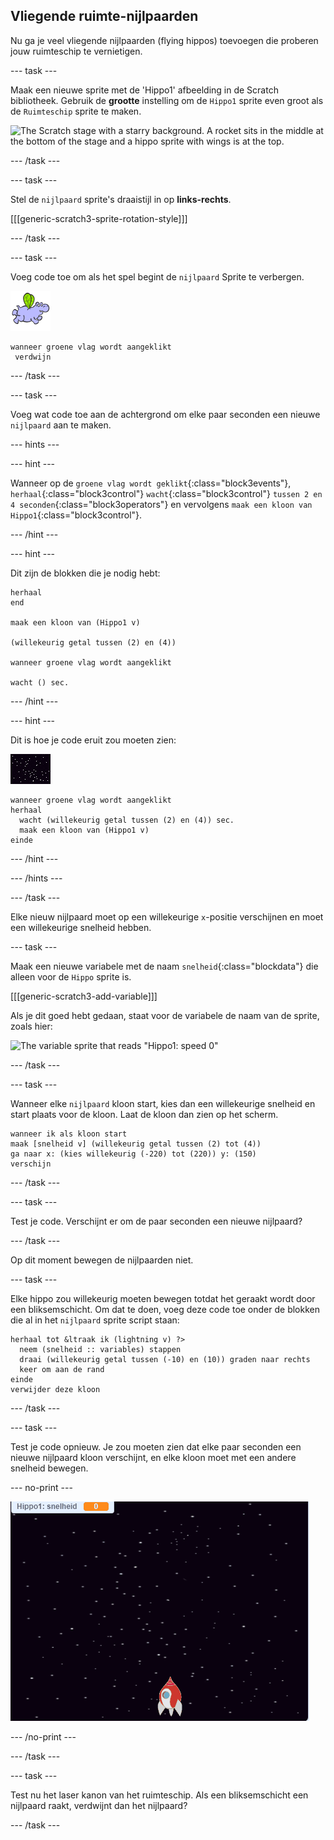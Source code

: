 ## Vliegende ruimte-nijlpaarden

Nu ga je veel vliegende nijlpaarden (flying hippos) toevoegen die proberen jouw ruimteschip te vernietigen.

\--- task \---

Maak een nieuwe sprite met de 'Hippo1' afbeelding in de Scratch bibliotheek. Gebruik de **grootte** instelling om de `Hippo1` sprite even groot als de `Ruimteschip` sprite te maken.

![The Scratch stage with a starry background. A rocket sits in the middle at the bottom of the stage and a hippo sprite with wings is at the top.](images/invaders-hippo.png)

\--- /task \---

\--- task \---

Stel de `nijlpaard` sprite's draaistijl in op **links-rechts**.

[[[generic-scratch3-sprite-rotation-style]]]

\--- /task \---

\--- task \---

Voeg code toe om als het spel begint de `nijlpaard` Sprite te verbergen.

![nijlpaard sprite](images/hippo-sprite.png)

```blocks3
wanneer groene vlag wordt aangeklikt 
 verdwijn
```

\--- /task \---

\--- task \---

Voeg wat code toe aan de achtergrond om elke paar seconden een nieuwe `nijlpaard` aan te maken.

\--- hints \---

\--- hint \---

Wanneer op de `groene vlag wordt geklikt`{:class="block3events"}, `herhaal`{:class="block3control"} `wacht`{:class="block3control"} `tussen 2 en 4 seconden`{:class="block3operators"} en vervolgens `maak een kloon van Hippo1`{:class="block3control"}.

\--- /hint \---

\--- hint \---

Dit zijn de blokken die je nodig hebt:

```blocks3
herhaal
end

maak een kloon van (Hippo1 v)

(willekeurig getal tussen (2) en (4))

wanneer groene vlag wordt aangeklikt

wacht () sec.
```

\--- /hint \---

\--- hint \---

Dit is hoe je code eruit zou moeten zien:

![achtergrond sprite](images/stage-sprite.png)

```blocks3
wanneer groene vlag wordt aangeklikt
herhaal 
  wacht (willekeurig getal tussen (2) en (4)) sec.
  maak een kloon van (Hippo1 v)
einde
```

\--- /hint \---

\--- /hints \---

\--- /task \---

Elke nieuw nijlpaard moet op een willekeurige `x`-positie verschijnen en moet een willekeurige snelheid hebben.

\--- task \---

Maak een nieuwe variabele met de naam `snelheid`{:class="blockdata"} die alleen voor de `Hippo` sprite is.

[[[generic-scratch3-add-variable]]]

Als je dit goed hebt gedaan, staat voor de variabele de naam van de sprite, zoals hier:

![The variable sprite that reads "Hippo1: speed 0"](images/invaders-var-test.png)

\--- /task \---

\--- task \---

Wanneer elke `nijlpaard` kloon start, kies dan een willekeurige snelheid en start plaats voor de kloon. Laat de kloon dan zien op het scherm.

```blocks3
wanneer ik als kloon start
maak [snelheid v] (willekeurig getal tussen (2) tot (4)) 
ga naar x: (kies willekeurig (-220) tot (220)) y: (150) 
verschijn
```

\--- /task \---

\--- task \---

Test je code. Verschijnt er om de paar seconden een nieuwe nijlpaard?

\--- /task \---

Op dit moment bewegen de nijlpaarden niet.

\--- task \---

Elke hippo zou willekeurig moeten bewegen totdat het geraakt wordt door een bliksemschicht. Om dat te doen, voeg deze code toe onder de blokken die al in het `nijlpaard` sprite script staan:

```blocks3
herhaal tot &ltraak ik (lightning v) ?> 
  neem (snelheid :: variables) stappen
  draai (willekeurig getal tussen (-10) en (10)) graden naar rechts
  keer om aan de rand
einde
verwijder deze kloon
```

\--- /task \---

\--- task \---

Test je code opnieuw. Je zou moeten zien dat elke paar seconden een nieuwe nijlpaard kloon verschijnt, en elke kloon moet met een andere snelheid bewegen.

\--- no-print \---

![Animation of the Hippo sprite flying around, two clones are created and move independently.](images/hippo-clones.gif)

\--- /no-print \---

\--- /task \---

\--- task \---

Test nu het laser kanon van het ruimteschip. Als een bliksemschicht een nijlpaard raakt, verdwijnt dan het nijlpaard?

\--- /task \---